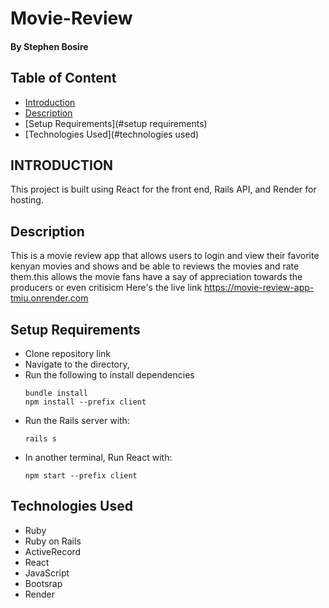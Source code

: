 # Movie-Review

#### By Stephen Bosire

## Table of Content

- [Introduction](#introduction)
- [Description](#description)
- [Setup Requirements](#setup requirements)
- [Technologies Used](#technologies used)

## INTRODUCTION

This project is built using React for the front end, Rails API, and Render for hosting.

## Description
This is a movie review app that allows users to login and view their favorite kenyan movies and shows and be able to reviews the movies and rate them.this allows the movie fans have a say of appreciation towards the producers or even critisicm
Here's the live link https://movie-review-app-tmiu.onrender.com

## Setup Requirements
* Clone repository link
* Navigate to the directory,
* Run the following to install dependencies
    ```
    bundle install
    npm install --prefix client
    ```
* Run the Rails server with:
     ```
     rails s
     ```
* In another terminal, Run React with:
     ```
     npm start --prefix client
     ```

## Technologies Used
* Ruby
* Ruby on Rails
* ActiveRecord
* React
* JavaScript
* Bootsrap
* Render
